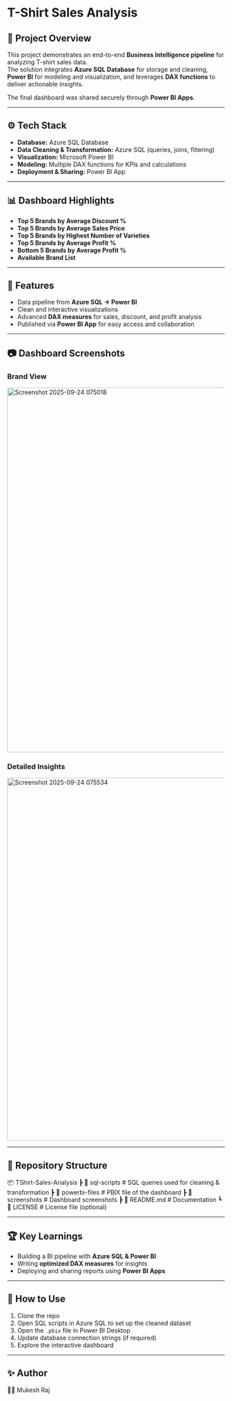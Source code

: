 # T-Shirt Sales Analysis 

## 📌 Project Overview  
This project demonstrates an end-to-end **Business Intelligence pipeline** for analyzing T-shirt sales data.  
The solution integrates **Azure SQL Database** for storage and cleaning, **Power BI** for modeling and visualization, and leverages **DAX functions** to deliver actionable insights.  

The final dashboard was shared securely through **Power BI Apps**.  

---

## ⚙️ Tech Stack  
- **Database:** Azure SQL Database  
- **Data Cleaning & Transformation:** Azure SQL (queries, joins, filtering)  
- **Visualization:** Microsoft Power BI  
- **Modeling:** Multiple DAX functions for KPIs and calculations  
- **Deployment & Sharing:** Power BI App  

---

## 📊 Dashboard Highlights  
- **Top 5 Brands by Average Discount %**  
- **Top 5 Brands by Average Sales Price**  
- **Top 5 Brands by Highest Number of Varieties**  
- **Top 5 Brands by Average Profit %**  
- **Bottom 5 Brands by Average Profit %**  
- **Available Brand List**  

---

## 🚀 Features  
- Data pipeline from **Azure SQL → Power BI**  
- Clean and interactive visualizations  
- Advanced **DAX measures** for sales, discount, and profit analysis  
- Published via **Power BI App** for easy access and collaboration  

---

## 📷 Dashboard Screenshots  
### Brand View  
 <img width="1914" height="845" alt="Screenshot 2025-09-24 075018" src="https://github.com/user-attachments/assets/917fe9e1-8dd0-4c03-994e-4fee70d4bba4" />


### Detailed Insights  
<img width="1914" height="841" alt="Screenshot 2025-09-24 075534" src="https://github.com/user-attachments/assets/0b581423-870d-4967-8ed2-497c396458e7" />


---

## 📂 Repository Structure  
📦 TShirt-Sales-Analysis
┣ 📂 sql-scripts # SQL queries used for cleaning & transformation
┣ 📂 powerbi-files # PBIX file of the dashboard
┣ 📂 screenshots # Dashboard screenshots
┣ 📜 README.md # Documentation
┗ 📜 LICENSE # License file (optional)


---

## 🏆 Key Learnings  
- Building a BI pipeline with **Azure SQL & Power BI**  
- Writing **optimized DAX measures** for insights  
- Deploying and sharing reports using **Power BI Apps**  

---

## 🔗 How to Use  
1. Clone the repo  
2. Open SQL scripts in Azure SQL to set up the cleaned dataset  
3. Open the `.pbix` file in Power BI Desktop  
4. Update database connection strings (if required)  
5. Explore the interactive dashboard  

---

## ✨ Author  
👨‍💻 Mukesh Raj  

